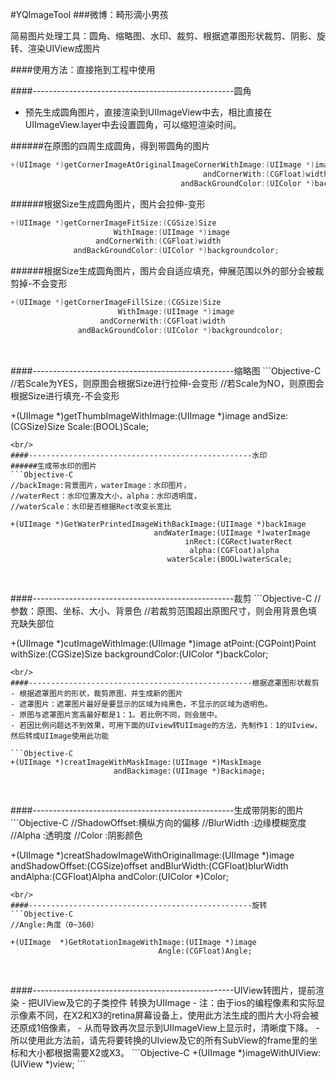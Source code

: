 #YQImageTool
###微博：畸形滴小男孩

简易图片处理工具：圆角、缩略图、水印、裁剪、根据遮罩图形状裁剪、阴影、旋转、渲染UIView成图片


####使用方法：直接拖到工程中使用


####--------------------------------------------------圆角
- 预先生成圆角图片，直接渲染到UIImageView中去，相比直接在UIImageView.layer中去设置圆角，可以缩短渲染时间。

######在原图的四周生成圆角，得到带圆角的图片
```Objective-C
+(UIImage *)getCornerImageAtOriginalImageCornerWithImage:(UIImage *)image
                                           andCornerWith:(CGFloat)width
                                      andBackGroundColor:(UIColor *)backgroundcolor;
```

######根据Size生成圆角图片，图片会拉伸-变形
```Objective-C
+(UIImage *)getCornerImageFitSize:(CGSize)Size
                       WithImage:(UIImage *)image
                   andCornerWith:(CGFloat)width
              andBackGroundColor:(UIColor *)backgroundcolor;
```
######根据Size生成圆角图片，图片会自适应填充，伸展范围以外的部分会被裁剪掉-不会变形
```Objective-C
+(UIImage *)getCornerImageFillSize:(CGSize)Size
                        WithImage:(UIImage *)image
                    andCornerWith:(CGFloat)width
               andBackGroundColor:(UIColor *)backgroundcolor;
                       
```
<br/>
####--------------------------------------------------缩略图
```Objective-C
//若Scale为YES，则原图会根据Size进行拉伸-会变形
//若Scale为NO，则原图会根据Size进行填充-不会变形

+(UIImage *)getThumbImageWithImage:(UIImage *)image
                           andSize:(CGSize)Size
                             Scale:(BOOL)Scale;
                                     
```
<br/>
####--------------------------------------------------水印
######生成带水印的图片
```Objective-C
//backImage:背景图片，waterImage：水印图片，
//waterRect：水印位置及大小，alpha：水印透明度，
//waterScale：水印是否根据Rect改变长宽比

+(UIImage *)GetWaterPrintedImageWithBackImage:(UIImage *)backImage
                                andWaterImage:(UIImage *)waterImage
                                       inRect:(CGRect)waterRect
                                        alpha:(CGFloat)alpha
                                   waterScale:(BOOL)waterScale;
        
```
<br/>
####--------------------------------------------------裁剪
```Objective-C
//参数：原图、坐标、大小、背景色
//若裁剪范围超出原图尺寸，则会用背景色填充缺失部位

+(UIImage *)cutImageWithImage:(UIImage *)image
                      atPoint:(CGPoint)Point
                     withSize:(CGSize)Size
              backgroundColor:(UIColor *)backColor;
        
```
<br/>
####--------------------------------------------------根据遮罩图形状裁剪
- 根据遮罩图片的形状，裁剪原图，并生成新的图片
- 遮罩图片：遮罩图片最好是要显示的区域为纯黑色，不显示的区域为透明色。
- 原图与遮罩图片宽高最好都是1：1。若比例不同，则会居中。
- 若因比例问题达不到效果，可用下面的UIview转UIImage的方法，先制作1：1的UIview，然后转成UIImage使用此功能

```Objective-C
+(UIImage *)creatImageWithMaskImage:(UIImage *)MaskImage
                       andBackimage:(UIImage *)Backimage;
        
```
<br/>
####--------------------------------------------------生成带阴影的图片
```Objective-C
//ShadowOffset:横纵方向的偏移
//BlurWidth   :边缘模糊宽度
//Alpha       :透明度
//Color       :阴影颜色

+(UIImage *)creatShadowImageWithOriginalImage:(UIImage *)image
                              andShadowOffset:(CGSize)offset
                                 andBlurWidth:(CGFloat)blurWidth
                                     andAlpha:(CGFloat)Alpha
                                     andColor:(UIColor *)Color;

```
<br/>
####--------------------------------------------------旋转
```Objective-C
//Angle:角度（0~360）

+(UIImage  *)GetRotationImageWithImage:(UIImage *)image
                                 Angle:(CGFloat)Angle;
        
```
<br/>
####--------------------------------------------------UIView转图片，提前渲染
- 把UIView及它的子类控件 转换为UIImage
- 注：由于ios的编程像素和实际显示像素不同，在X2和X3的retina屏幕设备上，使用此方法生成的图片大小将会被还原成1倍像素，
- 从而导致再次显示到UIImageView上显示时，清晰度下降。
- 所以使用此方法前，请先将要转换的UIview及它的所有SubView的frame里的坐标和大小都根据需要X2或X3。
```Objective-C 
+(UIImage *)imageWithUIView:(UIView *)view;
```
